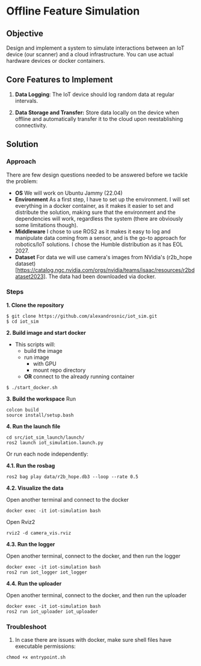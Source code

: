 # Offline Feature Simulation

## Objective

Design and implement a system to simulate interactions between an IoT device (our scanner) and a cloud infrastructure. You can use actual hardware devices or docker containers.

## Core Features to Implement
1. **Data Logging**: The IoT device should log random data at regular intervals.

2. **Data Storage and Transfer:** Store data locally on the device when offline and automatically transfer it to the cloud upon reestablishing connectivity.


## Solution

### Approach
There are few design questions needed to be answered before we tackle the problem:
* **OS**
We will work on Ubuntu Jammy (22.04)
* **Environment** 
As a first step, I have to set up the environment. I will set everything in a docker container, as it makes it easier to set and distribute the solution, making sure that the environment and the dependencies will work, regardless the system (there are obviously some limitations though).
* **Middleware**
I chose to use ROS2 as it makes it easy to log and manipulate data coming from a sensor, and is the go-to approach for robotics/IoT solutions. I chose the Humble distribution as it has EOL 2027.
* **Dataset**
For data we will use camera's images from NVidia's (r2b_hope dataset)[https://catalog.ngc.nvidia.com/orgs/nvidia/teams/isaac/resources/r2bdataset2023]. The data had been downloaded via docker.


### Steps

**1. Clone the repository**
```
$ git clone https://github.com/alexandrosnic/iot_sim.git
$ cd iot_sim
```

**2. Build image and start docker**

* This scripts will:
    * build the image
    * run image
        * with GPU
        * mount repo directory
    * **OR** connect to the already running container
```
$ ./start_docker.sh 
```

**3. Build the workspace**
Run
```
colcon build
source install/setup.bash
```

**4. Run the launch file**
```
cd src/iot_sim_launch/launch/
ros2 launch iot_simulation.launch.py
```

Or run each node independently:

**4.1. Run the rosbag**
```
ros2 bag play data/r2b_hope.db3 --loop --rate 0.5
```

**4.2. Visualize the data**

Open another terminal and connect to the docker
```
docker exec -it iot-simulation bash
```
Open Rviz2
```
rviz2 -d camera_vis.rviz
```

**4.3. Run the logger**

Open another terminal, connect to the docker, and then run the logger
```
docker exec -it iot-simulation bash
ros2 run iot_logger iot_logger
```

**4.4. Run the uploader**

Open another terminal, connect to the docker, and then run the uploader
```
docker exec -it iot-simulation bash
ros2 run iot_uploader iot_uploader
```

### Troubleshoot
1. In case there are issues with docker, make sure shell files have executable permissions:
```
chmod +x entrypoint.sh
```